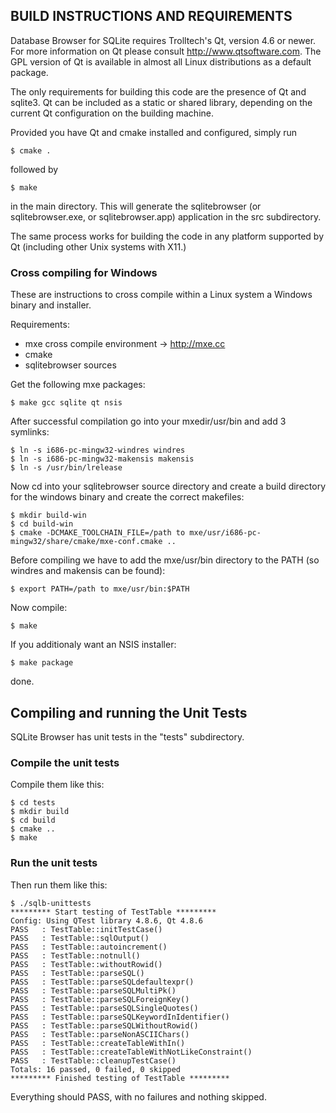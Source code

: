 ## BUILD INSTRUCTIONS AND REQUIREMENTS ##

Database Browser for SQLite requires Trolltech's Qt, version 4.6 or newer.
For more information on Qt please consult http://www.qtsoftware.com.
The GPL version of Qt is available in almost all Linux distributions
as a default package.

The only requirements for building this code are the presence of Qt
and sqlite3. Qt can be included as a static or shared library,
depending on the current Qt configuration on the building machine.

Provided you have Qt and cmake installed and configured, simply run

    $ cmake .

followed by

    $ make

in the main directory. This will generate the sqlitebrowser (or
sqlitebrowser.exe, or sqlitebrowser.app) application in the src
subdirectory.

The same process works for building the code in any platform
supported by Qt (including other Unix systems with X11.)

### Cross compiling for Windows ###

These are instructions to cross compile within a Linux system a
Windows binary and installer.

Requirements:

* mxe cross compile environment → http://mxe.cc
* cmake
* sqlitebrowser sources

Get the following mxe packages:

    $ make gcc sqlite qt nsis

After successful compilation go into your mxedir/usr/bin and
add 3 symlinks:

    $ ln -s i686-pc-mingw32-windres windres
    $ ln -s i686-pc-mingw32-makensis makensis
    $ ln -s /usr/bin/lrelease

Now cd into your sqlitebrowser source directory and create
a build directory for
the windows binary and create the correct makefiles:

    $ mkdir build-win
    $ cd build-win
    $ cmake -DCMAKE_TOOLCHAIN_FILE=/path to mxe/usr/i686-pc-mingw32/share/cmake/mxe-conf.cmake ..

Before compiling we have to add the mxe/usr/bin directory
to the PATH (so windres and makensis can be found):

    $ export PATH=/path to mxe/usr/bin:$PATH

Now compile:

    $ make

If you additionaly want an NSIS installer:

    $ make package

done.


## Compiling and running the Unit Tests ##

SQLite Browser has unit tests in the "tests" subdirectory.

### Compile the unit tests ###

Compile them like this:

```
$ cd tests
$ mkdir build
$ cd build
$ cmake ..
$ make
```

### Run the unit tests ###

Then run them like this:

```
$ ./sqlb-unittests 
********* Start testing of TestTable *********
Config: Using QTest library 4.8.6, Qt 4.8.6
PASS   : TestTable::initTestCase()
PASS   : TestTable::sqlOutput()
PASS   : TestTable::autoincrement()
PASS   : TestTable::notnull()
PASS   : TestTable::withoutRowid()
PASS   : TestTable::parseSQL()
PASS   : TestTable::parseSQLdefaultexpr()
PASS   : TestTable::parseSQLMultiPk()
PASS   : TestTable::parseSQLForeignKey()
PASS   : TestTable::parseSQLSingleQuotes()
PASS   : TestTable::parseSQLKeywordInIdentifier()
PASS   : TestTable::parseSQLWithoutRowid()
PASS   : TestTable::parseNonASCIIChars()
PASS   : TestTable::createTableWithIn()
PASS   : TestTable::createTableWithNotLikeConstraint()
PASS   : TestTable::cleanupTestCase()
Totals: 16 passed, 0 failed, 0 skipped
********* Finished testing of TestTable *********
```

Everything should PASS, with no failures and nothing
skipped.
